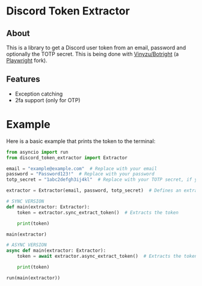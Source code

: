 # Discord Token Extractor
## About
This is a library to get a Discord user token from an email, password and optionally the TOTP secret. This is being done with [Vinyzu/Botright](https://github.com/Vinyzu/Botright/) (a [Playwright](https://playwright.dev/python/) fork).

## Features
- Exception catching
- 2fa support (only for OTP)

# Example
Here is a basic example that prints the token to the terminal:
```python
from asyncio import run
from discord_token_extractor import Extractor

email = "example@example.com"  # Replace with your email
password = "Password123!"  # Replace with your password
totp_secret = "1abc2defgh3ij4kl"  # Replace with your TOTP secret, if your account doesn't have 2fa you don't have to specify it as a parameter

extractor = Extractor(email, password, totp_secret)  # Defines an extractor

# SYNC VERSION
def main(extractor: Extractor):
    token = extractor.sync_extract_token()  # Extracts the token

    print(token)

main(extractor)

# ASYNC VERSION
async def main(extractor: Extractor):
    token = await extractor.async_extract_token()  # Extracts the token

    print(token)

run(main(extractor))
```
